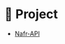 <h1 align="> 👋 Hi, I'm Aluwi </h1>
Im an smol developer!

### 🧰 Project
- [Nafr-API](https://guthub.com/404)

